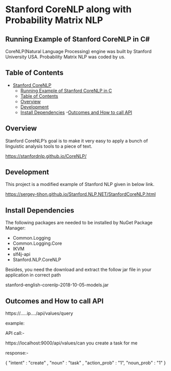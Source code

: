 
# Stanford CoreNLP along with Probability Matrix NLP

## Running Example of Stanford CoreNLP in C#

CoreNLP(Natural Language Processing) engine was built by Stanford University USA.
Probability Matrix NLP was coded by us.

## Table of Contents
- [Stanford CoreNLP](#stanford-corenlp)
    - [Running Example of Stanford CoreNLP in C](#running-example-of-stanford-corenlp-in-c)
    - [Table of Contents](#table-of-contents)
    - [Overview](#overview)
    - [Development](#development)
    - [Install Dependencies](#install-dependencies)
	-[Outcomes and How to call API](#outcomes-and-how-to-call-api)



## Overview
Stanford CoreNLP’s goal is to make it very easy to apply a bunch of linguistic analysis tools to a piece of text.

https://stanfordnlp.github.io/CoreNLP/

## Development
This project is a modified example of Stanford NLP given in below link.

https://sergey-tihon.github.io/Stanford.NLP.NET/StanfordCoreNLP.html

## Install Dependencies
The following packages are needed to be installed by NuGet Package Manager:

- Common.Logging
- Common.Logging.Core
- IKVM
- slf4j-api
- Stanford.NLP.CoreNLP

Besides, you need the download and extract the follow jar file in your application in correct path

stanford-english-corenlp-2018-10-05-models.jar

## Outcomes and How to call API

https://.....ip..../api/values/query

example:

API call:-

https://localhost:9000/api/values/can you create a task for me

response:-

{
"intent" : "create" ,
"noun" : "task" ,
"action_prob" : "1",
"noun_prob" : "1"
}


